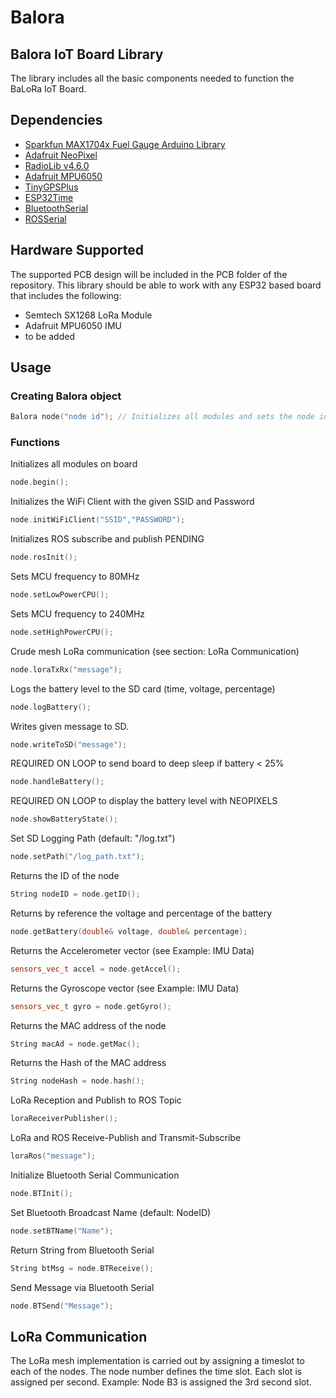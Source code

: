 # Balora

## Balora IoT Board Library

The library includes all the basic components needed to function the BaLoRa IoT Board.

## Dependencies

- [Sparkfun MAX1704x Fuel Gauge Arduino Library](https://github.com/sparkfun/SparkFun_MAX1704x_Fuel_Gauge_Arduino_Library)
- [Adafruit NeoPixel](https://github.com/adafruit/Adafruit_NeoPixel)
- [RadioLib v4.6.0](https://github.com/jgromes/RadioLib)
- [Adafruit MPU6050](https://github.com/adafruit/Adafruit_MPU6050)
- [TinyGPSPlus](https://github.com/mikalhart/TinyGPSPlus)
- [ESP32Time](https://github.com/fbiego/ESP32Time)
- [BluetoothSerial](https://github.com/espressif/arduino-esp32/tree/master/libraries/BluetoothSerial)
- [ROSSerial](https://github.com/frankjoshua/rosserial_arduino_lib)

## Hardware Supported

The supported PCB design will be included in the PCB folder of the repository. This library should be able to work with any ESP32 based board that includes the following:

- Semtech SX1268 LoRa Module
- Adafruit MPU6050 IMU
- to be added

## Usage

### Creating Balora object

```c++
Balora node("node id"); // Initializes all modules and sets the node id.
```

### Functions

Initializes all modules on board

```c++
node.begin();
```

Initializes the WiFi Client with the given SSID and Password

```c++
node.initWiFiClient("SSID","PASSWORD");
```

Initializes ROS subscribe and publish PENDING

```c++
node.rosInit();
```

Sets MCU frequency to 80MHz

```c++
node.setLowPowerCPU();
```

Sets MCU frequency to 240MHz

```c++
node.setHighPowerCPU();
```

Crude mesh LoRa communication (see section: LoRa Communication)

```c++
node.loraTxRx("message");
```

Logs the battery level to the SD card (time, voltage, percentage)

```c++
node.logBattery();
```

Writes given message to SD.

```c++
node.writeToSD("message");
```

REQUIRED ON LOOP to send board to deep sleep if battery < 25%

```c++
node.handleBattery();
```

REQUIRED ON LOOP to display the battery level with NEOPIXELS

```c++
node.showBatteryState();
```

Set SD Logging Path (default: "/log.txt")

```c++
node.setPath("/log_path.txt");
```

Returns the ID of the node

```c++
String nodeID = node.getID();
```

Returns by reference the voltage and percentage of the battery

```c++
node.getBattery(double& voltage, double& percentage);
```

Returns the Accelerometer vector (see Example: IMU Data)

```c++
sensors_vec_t accel = node.getAccel();
```

Returns the Gyroscope vector (see Example: IMU Data)

```c++
sensors_vec_t gyro = node.getGyro();
```

Returns the MAC address of the node

```c++
String macAd = node.getMac();
```

Returns the Hash of the MAC address

```c++
String nodeHash = node.hash();
```

LoRa Reception and Publish to ROS Topic

```c++
loraReceiverPublisher();
```

LoRa and ROS Receive-Publish and Transmit-Subscribe

```c++
loraRos("message");
```

Initialize Bluetooth Serial Communication

```c++
node.BTInit();
```

Set Bluetooth Broadcast Name (default: NodeID)

```c++
node.setBTName("Name");
```

Return String from Bluetooth Serial

```c++
String btMsg = node.BTReceive();
```

Send Message via Bluetooth Serial

```c++
node.BTSend("Message");
```

## LoRa Communication

The LoRa mesh implementation is carried out by assigning a timeslot to each of the nodes. The node number defines the time slot. Each slot is assigned per second. Example: Node B3 is assigned the 3rd second slot.
